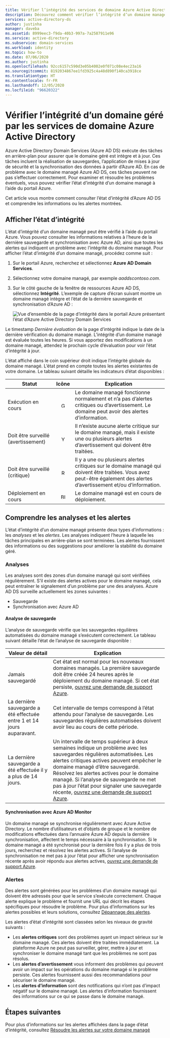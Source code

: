 ```yaml
---
title: Vérifier l’intégrité des services de domaine Azure Active Directory | Microsoft Docs
description: Découvrez comment vérifier l’intégrité d’un domaine managé Azure Active Directory Domain Services (Azure AD DS) et comprendre les messages d’état à l’aide du portail Azure.
services: active-directory-ds
author: justinha
manager: daveba
ms.assetid: 8999eec3-f9da-40b3-997a-7a2587911e96
ms.service: active-directory
ms.subservice: domain-services
ms.workload: identity
ms.topic: how-to
ms.date: 07/06/2020
ms.author: justinha
ms.openlocfilehash: 92cc6157c590d3e05b4002e0f071c08e4ec23a16
ms.sourcegitcommit: 8192034867ee1fd3925c4a48d890f140ca3918ce
ms.translationtype: HT
ms.contentlocale: fr-FR
ms.lasthandoff: 12/05/2020
ms.locfileid: "96620322"
---
```

# <a name="check-the-health-of-an-azure-active-directory-domain-services-managed-domain"></a>Vérifier l’intégrité d’un domaine géré par les services de domaine Azure Active Directory

Azure Active Directory Domain Services (Azure AD DS) exécute des tâches en arrière-plan pour assurer que le domaine géré est intègre et à jour. Ces tâches incluent la réalisation de sauvegardes, l’application de mises à jour de sécurité et la synchronisation des données à partir d’Azure AD. En cas de problème avec le domaine managé Azure AD DS, ces tâches peuvent ne pas s’effectuer correctement. Pour examiner et résoudre les problèmes éventuels, vous pouvez vérifier l’état d’intégrité d’un domaine managé à l’aide du portail Azure.

Cet article vous montre comment consulter l’état d’intégrité d’Azure AD DS et comprendre les informations ou les alertes montrées.

## <a name="view-the-health-status"></a>Afficher l’état d’intégrité

L’état d’intégrité d’un domaine managé peut être vérifié à l’aide du portail Azure. Vous pouvez consulter les informations relatives à l’heure de la dernière sauvegarde et synchronisation avec Azure AD, ainsi que toutes les alertes qui indiquent un problème avec l’intégrité du domaine managé. Pour afficher l’état d’intégrité d’un domaine managé, procédez comme suit :

1. Sur le portail Azure, recherchez et sélectionnez **Azure AD Domain Services**.
1. Sélectionnez votre domaine managé, par exemple *aaddscontoso.com*.
1. Sur le côté gauche de la fenêtre de ressources Azure AD DS, sélectionnez **Intégrité**. L’exemple de capture d’écran suivant montre un domaine managé intègre et l’état de la dernière sauvegarde et synchronisation d’Azure AD :

    ![Vue d’ensemble de la page d’intégrité dans le portail Azure présentant l’état d’Azure Active Directory Domain Services](./media/check-health/health-page.png)

Le timestamp *Dernière évaluation* de la page d’intégrité indique la date de la dernière vérification du domaine managé. L’intégrité d’un domaine managé est évaluée toutes les heures. Si vous apportez des modifications à un domaine managé, attendez le prochain cycle d’évaluation pour voir l’état d’intégrité à jour.

L’état affiché dans le coin supérieur droit indique l’intégrité globale du domaine managé. L’état prend en compte toutes les alertes existantes de votre domaine. Le tableau suivant détaille les indicateurs d’état disponibles :

| Statut | Icône | Explication |
| --- | :----: | --- |
| Exécution en cours | <img src= "./media/active-directory-domain-services-alerts/running-icon.png" width = "15" alt="Green check mark for running"> | Le domaine managé fonctionne normalement et n’a pas d’alertes critiques ou d’avertissement. Le domaine peut avoir des alertes d’information. |
| Doit être surveillé (avertissement) | <img src= "./media/active-directory-domain-services-alerts/warning-icon.png" width = "15" alt="Yellow exclamation mark for warning"> | Il n’existe aucune alerte critique sur le domaine managé, mais il existe une ou plusieurs alertes d’avertissement qui doivent être traitées. |
| Doit être surveillé (critique) | <img src= "./media/active-directory-domain-services-alerts/critical-icon.png" width = "15" alt="Red exclamation mark for critical"> | Il y a une ou plusieurs alertes critiques sur le domaine managé qui doivent être traitées. Vous avez peut-être également des alertes d’avertissement et/ou d’information. |
| Déploiement en cours | <img src= "./media/active-directory-domain-services-alerts/deploying-icon.png" width = "15" alt="Blue circular arrows for deploying"> | Le domaine managé est en cours de déploiement. |

## <a name="understand-monitors-and-alerts"></a>Comprendre les analyses et les alertes

L’état d’intégrité d’un domaine managé présente deux types d’informations : les *analyses* et les *alertes*. Les analyses indiquent l’heure à laquelle les tâches principales en arrière-plan se sont terminées. Les alertes fournissent des informations ou des suggestions pour améliorer la stabilité du domaine géré.

### <a name="monitors"></a>Analyses

Les analyses sont des zones d’un domaine managé qui sont vérifiées régulièrement. S’il existe des alertes actives pour le domaine managé, cela peut entraîner le signalement d’un problème par une des analyses. Azure AD DS surveille actuellement les zones suivantes :

* Sauvegarde
* Synchronisation avec Azure AD

#### <a name="backup-monitor"></a>Analyse de sauvegarde

L’analyse de sauvegarde vérifie que les sauvegardes régulières automatisées du domaine managé s’exécutent correctement. Le tableau suivant détaille l’état de l’analyse de sauvegarde disponible :

| Valeur de détail | Explication |
| --- | --- |
| Jamais sauvegardé | Cet état est normal pour les nouveaux domaines managés. La première sauvegarde doit être créée 24 heures après le déploiement du domaine managé. Si cet état persiste, [ouvrez une demande de support Azure][azure-support]. |
| La dernière sauvegarde a été effectuée entre 1 et 14 jours auparavant. | Cet intervalle de temps correspond à l’état attendu pour l’analyse de sauvegarde. Les sauvegardes régulières automatisées doivent avoir lieu au cours de cette période. |
| La dernière sauvegarde a été effectuée il y a plus de 14 jours. | Un intervalle de temps supérieur à deux semaines indique un problème avec les sauvegardes régulières automatisées. Les alertes critiques actives peuvent empêcher le domaine managé d’être sauvegardé. Résolvez les alertes actives pour le domaine managé. Si l’analyse de sauvegarde ne met pas à jour l’état pour signaler une sauvegarde récente, [ouvrez une demande de support Azure][azure-support]. |

#### <a name="synchronization-with-azure-ad-monitor"></a>Synchronisation avec Azure AD Monitor

Un domaine managé se synchronise régulièrement avec Azure Active Directory. Le nombre d’utilisateurs et d’objets de groupe et le nombre de modifications effectuées dans l’annuaire Azure AD depuis la dernière synchronisation, affectent le temps nécessaire à la synchronisation. Si le domaine managé a été synchronisé pour la dernière fois il y a plus de trois jours, recherchez et résolvez les alertes actives. Si l’analyse de synchronisation ne met pas à jour l’état pour afficher une synchronisation récente après avoir répondu aux alertes actives, [ouvrez une demande de support Azure][azure-support].

### <a name="alerts"></a>Alertes

Des alertes sont générées pour les problèmes d’un domaine managé qui doivent être adressés pour que le service s’exécute correctement. Chaque alerte explique le problème et fournit une URL qui décrit les étapes spécifiques pour résoudre le problème. Pour plus d’informations sur les alertes possibles et leurs solutions, consultez [Dépannage des alertes](troubleshoot-alerts.md).

Les alertes d’état d’intégrité sont classées selon les niveaux de gravité suivants :

 * Les **alertes critiques** sont des problèmes ayant un impact sérieux sur le domaine managé. Ces alertes doivent être traitées immédiatement. La plateforme Azure ne peut pas surveiller, gérer, mettre à jour et synchroniser le domaine managé tant que les problèmes ne sont pas résolus.
 * Les **alertes d’avertissement** vous informent des problèmes qui peuvent avoir un impact sur les opérations du domaine managé si le problème persiste. Ces alertes fournissent aussi des recommandations pour sécuriser le domaine managé.
 * Les **alertes d’information** sont des notifications qui n’ont pas d’impact négatif sur le domaine managé. Les alertes d’information fournissent des informations sur ce qui se passe dans le domaine managé.

## <a name="next-steps"></a>Étapes suivantes

Pour plus d’informations sur les alertes affichées dans la page d’état d’intégrité, consultez [Résoudre les alertes sur votre domaine managé][troubleshoot-alerts]

<!-- INTERNAL LINKS -->
[azure-support]: ../active-directory/fundamentals/active-directory-troubleshooting-support-howto.md
[troubleshoot-alerts]: troubleshoot-alerts.md
